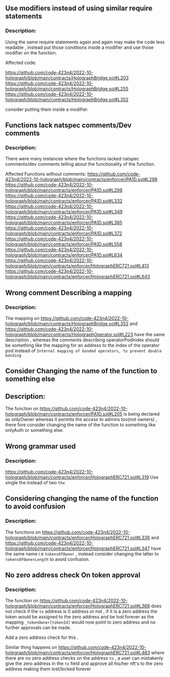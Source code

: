 ## Use modifiers instead of using similar require statements 
### Description:

Using the same require statements again and again may make the code less readable , instead put those conditions inside a modifier and use those 
modifier on the function.

Affected code:

https://github.com/code-423n4/2022-10-holograph/blob/main/contracts/HolographBridge.sol#L203
https://github.com/code-423n4/2022-10-holograph/blob/main/contracts/HolographBridge.sol#L255
https://github.com/code-423n4/2022-10-holograph/blob/main/contracts/HolographBridge.sol#L352

consider putting them inside a modifier.

##  Functions lack natspec comments/Dev comments

### Description:

There were many instances where the functions lacked natspec comments/dev comments telling about the functionality of the function.

Affected Functions without comments:
https://github.com/code-423n4/2022-10-holograph/blob/main/contracts/enforcer/PA1D.sol#L298
https://github.com/code-423n4/2022-10-holograph/blob/main/contracts/enforcer/PA1D.sol#L298
https://github.com/code-423n4/2022-10-holograph/blob/main/contracts/enforcer/PA1D.sol#L332
https://github.com/code-423n4/2022-10-holograph/blob/main/contracts/enforcer/PA1D.sol#L349
https://github.com/code-423n4/2022-10-holograph/blob/main/contracts/enforcer/PA1D.sol#L365
https://github.com/code-423n4/2022-10-holograph/blob/main/contracts/enforcer/PA1D.sol#L372
https://github.com/code-423n4/2022-10-holograph/blob/main/contracts/enforcer/PA1D.sol#L558
https://github.com/code-423n4/2022-10-holograph/blob/main/contracts/enforcer/PA1D.sol#L634
https://github.com/code-423n4/2022-10-holograph/blob/main/contracts/enforcer/HolographERC721.sol#L413
https://github.com/code-423n4/2022-10-holograph/blob/main/contracts/enforcer/HolographERC721.sol#L643




## Wrong comment Describing a mapping 

### Description:

The mapping on https://github.com/code-423n4/2022-10-holograph/blob/main/contracts/HolographBridge.sol#L352 
and https://github.com/code-423n4/2022-10-holograph/blob/main/contracts/HolographOperator.sol#L223 have the same description , whereas
the comments describing operatorPodIndex should be something like the mapping for an address to the index of the operator pod instead of 
`Internal mapping of bonded operators, to prevent double bonding`

## Consider Changing the name of the function to something else

## Description:

The function on https://github.com/code-423n4/2022-10-holograph/blob/main/contracts/enforcer/PA1D.sol#L205 is being declared as onlyOwner 
whereas it permits the access to admins too(not owners) , there fore consider changing the name of the function to something like onlyAuth or something else.

## Wrong grammar used

### Description: 

https://github.com/code-423n4/2022-10-holograph/blob/main/contracts/enforcer/HolographERC721.sol#L319 Use single the instead of two `the`

## Considering changing the name of the function to avoid confusion

### Description:

The functions on https://github.com/code-423n4/2022-10-holograph/blob/main/contracts/enforcer/HolographERC721.sol#L336 and 
https://github.com/code-423n4/2022-10-holograph/blob/main/contracts/enforcer/HolographERC721.sol#L347 have the same name i.e `tokensOfOwner` , instead consider changing the latter to `tokensOfOwnerLength` to avoid confusion.

## No zero address check On token approval

### Description:

The function on https://github.com/code-423n4/2022-10-holograph/blob/main/contracts/enforcer/HolographERC721.sol#L368 does not check if
the `to` address is 0 address or not , if it is a zero address the token would be assigned to the zero address and be lost forever as the mapping 
`_tokenOwner[tokenId]` would now point to zero address and no further approvals can be made.
 
Add a zero address check for this .

Similar thing happens on https://github.com/code-423n4/2022-10-holograph/blob/main/contracts/enforcer/HolographERC721.sol#L483 where there are no zero address checks on the address `to`  , a user can mistakenly give the zero address in the `to` field and approve all his/her nft's to the zero address making them lost/locked forever






